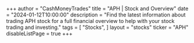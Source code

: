 +++
author = "CashMoneyTrades"
title = "APH | Stock and Overview"
date = "2024-01-12T10:00:00"
description = "Find the latest information about trading APH stock for a full financial overview to help with your stock trading and investing."
tags = [
   "Stocks",
]
layout = "stocks"
ticker = "APH"
disableListPage = true
+++

